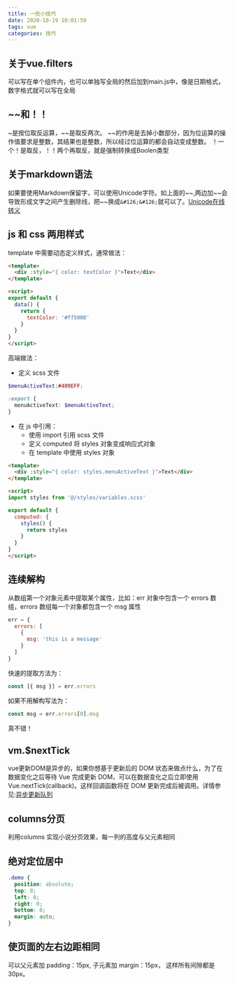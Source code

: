 ```yaml
---
title: 一些小技巧
date: 2020-10-19 10:01:59
tags: vue
categories: 技巧
---
```


## 关于vue.filters
可以写在单个组件内，也可以单独写全局的然后加到main.js中，像是日期格式，数字格式就可以写在全局

## ~~和！！
&#126;是按位取反运算，&#126;&#126;是取反两次。
&#126;&#126;的作用是去掉小数部分，因为位运算的操作值要求是整数，其结果也是整数，所以经过位运算的都会自动变成整数。
！一个！是取反，！！两个再取反，就是强制转换成Boolen类型

## 关于markdown语法
如果要使用Markdown保留字，可以使用Unicode字符。如上面的&#126;&#126;,两边加&#126;&#126;会导致形成文字之间产生删除线，把&#126;&#126;换成```&#126;&#126;```就可以了。[Unicode在线转义](http://tool.oschina.net/encode)

## js 和 css 两用样式
template 中需要动态定义样式，通常做法：
```html
<template>
  <div :style="{ color: textColor }">Text</div>
</template>

<script>
export default {
  data() {
    return {
      textColor: '#ff5000'
    }
  }
}
</script>
```
高端做法：
- 定义 scss 文件
```scss
$menuActiveText:#409EFF;

:export {
  menuActiveText: $menuActiveText;
}
```
- 在 js 中引用：
  - 使用 import 引用 scss 文件
  - 定义 computed 将 styles 对象变成响应式对象
  - 在 template 中使用 styles 对象
```html
<template>
  <div :style="{ color: styles.menuActiveText }">Text</div>
</template>

<script>
import styles from '@/styles/variables.scss'

export default {
  computed: {
    styles() {
      return styles
    }
  }
}
</script>
```

## 连续解构
从数组第一个对象元素中提取某个属性，比如：err 对象中包含一个 errors 数组，errors 数组每一个对象都包含一个 msg 属性
```js
err = {
  errors: [
    {
      msg: 'this is a message'
    }
  ]
}
```
快速的提取方法为：
```js
const [{ msg }] = err.errors
```
如果不用解构写法为：
```js
const msg = err.errors[0].msg
```
真不错！

## vm.$nextTick
vue更新DOM是异步的，如果你想基于更新后的 DOM 状态来做点什么，为了在数据变化之后等待 Vue 完成更新 DOM，可以在数据变化之后立即使用 Vue.nextTick(callback)。这样回调函数将在 DOM 更新完成后被调用。详情参见:[异步更新队列](https://cn.vuejs.org/v2/guide/reactivity.html#%E5%BC%82%E6%AD%A5%E6%9B%B4%E6%96%B0%E9%98%9F%E5%88%97)

## columns分页
利用columns 实现小说分页效果，每一列的高度与父元素相同

## 绝对定位居中
```css
.demo {
  position: absolute;
  top: 0;
  left: 0;
  right: 0;
  bottom: 0;
  margin: auto;
}
```

## 使页面的左右边距相同
可以父元素加 padding：15px, 子元素加 margin：15px， 这样所有间隙都是30px。